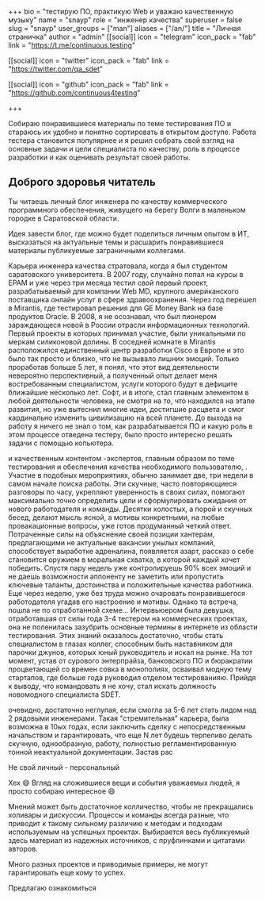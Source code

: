 +++
bio = "тестирую ПО, практикую Web и уважаю качественную музыку"
name = "snayp"
role = "инженер качества"
superuser = false
slug = "snayp"
user_groups = ["man"]
aliases = ["/an/"]
title = "Личная страничка"
author = "admin"
[[social]]
  icon = "telegram"
  icon_pack = "fab"
  link = "https://t.me/continuous.testing"

[[social]]
  icon = "twitter"
  icon_pack = "fab"
  link = "https://twitter.com/qa_sdet"

[[social]]
  icon = "github"
  icon_pack = "fab"
  link = "https://github.com/continuous4testing"

+++


Собираю понравившиеся материалы по теме тестирования ПО и стараюсь их удобно и понятно сортировать в открытом доступе. Работа тестера становится популярнее и я решил собрать свой взгляд на основные задачи и цели специалиста по качеству, роль в процессе разработки и как оценивать результат своей работы.

## Доброго здоровья читатель

Ты читаешь личный блог инженера по качеству коммерческого программного обеспечения, живущего на берегу Волги в маленьком городке в Саратовской области.

Идея завести блог, где можно будет поделиться личным опытом в ИТ, высказаться на актуальные темы и расшарить понравившиеся материалы публикуемые заграничными коллегами. 

Карьера инженера качества стратовала, когда я был студентом саратовского университета. В 2007 году, случайно попал на курсы в EPAM и уже через три месяца тестил свой первый проект, разрабатываемый для компании Web MD, крупного американского поставщика онлайн услуг в сфере здравоохранения. Через год перешел в Mirantis, где тестировал решения для GE Money Bank на базе продуктов Oracle. В 2008, я не осознавал, что был пионером зараждающеся новой в России отрасли информационных технологий. Первый проекты в которых принимал участие, были уникальными по меркам силиконовой долины. В соседней комнате в Mirantis расположился единственный центр разработки Cisco в Европе и это было так просто и близко, что не вызывало лишних эмоций. Только проработав больше 5 лет, я понял, что этот вид деятельности невероятно перспективный, а полученный опыт делает меня востребованным специалистом, услуги которого будут в дефиците ближайшие несколько лет. Софт, и в итоге, стал главным элементом в любой деятельности человека, не смотря на то, что находился на этапе развития, но уже вытеснил многие идеи, достигшие расцвета и смог кардинально изменить цивилизацию на всей планете. До выхода на работу я ничего не знал о том, как разрабатывается ПО и какую роль в этом процессе отведена тестеру, было просто интересно решать задачи с помощью копьютера.

и качественным контентом -экспертов, главным образом по теме тестирования и обеспечения качества необходимого пользователю, .  Участие в подобных мероприятиях, обычно занимает две, три недели в самом начале поиска работы. Эти скучные, часто повторяющиеся разговоры по часу, укрепляют уверенность в своих силах, помогают максимально точно определить цели и сформулировать ожидания от нового работодателя и команды. Десятки холостых, а порой и скучных бесед, делают мысль ясной, а мотивы конкретными, на любые провакационные вопросы, уже готов продуманный четкий ответ. Потраченные силы на объяснение своей позиции хантерам, предлагающими не актуальные вакансии унылых компаний, способствует выработке адреналина, появляется азарт, рассказ о себе становится оружием в моральная схватка, в которой каждый хочет победить. Спустя пару недель уже контролируешь 90%  всех эмоций и не даешь возможности аппоненту не заметить или пропустить ключевые таланты, достоинства и положительные качества работника. Еще через неделю, уже без труда можно очаровать понравившегося работодателя угадав его настроение и мотивы. Однако та встреча, пошла не по отработанной схеме... Интервьюером была девушка, отработавшая от силы года 3-4 тестером на коммерческих проектах, она не поленилась зазубрить основные термины в интернете из области тестирования. Этих знаний оказалось достаточно, чтобы стать специалистом в глазах коллег, способным быть наставником для парочки джунов, которых юный руководитель и искал на рынке. На тот момент, устав от сурового энтерпрайза, банковского ПО и бюракратии процветающей со времен совка в монополиях, осваивал модную тему стартапов, где больше года руководил отделом тестированияю. Прийдя к выводу, что командовать я не хочу, стал искать должность новомодного специалиста SDET.

очевидно, достаточно неглупая, если смогла за 5-6 лет стать лидом над 2 рядовыми инженерами. Такая "стремительная" карьера, была возможна в 10ых годах, если заключить сделку с непосредственным начальством и гарантировать, что еще N лет будешь терпеливо делать скучную, однообразную, работу, полностью регламентированную тонной неактуальной документации. Застав рас

Не свой личный - персональный

Хех :smile: Вгляд на сложившиеся вещи и события уважаемых людей, я просто собираю интересное :smile:

Мнений может быть достаточное колличество, чтобы не прекращались холивары и дискуссии. Процессы и команды всегда разные, что приводит к такому сильному различию к методам и подходам используемым на успешных проектах. Выбирается весь публикуемый здесь материал из надежных источников, с пруфлинками и цитатами авторов.

Много разных проектов и приводимые примеры, не могут гарантировать еще кому то успех.

Предлагаю ознакомиться